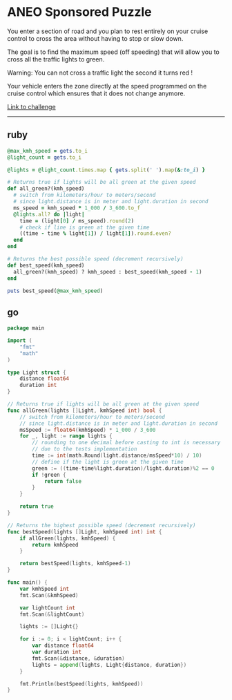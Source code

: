 # ANEO Sponsored Puzzle

You enter a section of road and you plan to rest entirely on your cruise control to cross the area without having to stop or slow down.

The goal is to find the maximum speed (off speeding) that will allow you to cross all the traffic lights to green.

Warning: You can not cross a traffic light the second it turns red !

Your vehicle enters the zone directly at the speed programmed on the cruise control which ensures that it does not change anymore.

[Link to challenge](https://www.codingame.com/ide/puzzle/aneo)

---

## ruby

```ruby
@max_kmh_speed = gets.to_i
@light_count = gets.to_i

@lights = @light_count.times.map { gets.split(' ').map(&:to_i) }

# Returns true if lights will be all green at the given speed
def all_green?(kmh_speed)
  # switch from kilometers/hour to meters/second
  # since light.distance is in meter and light.duration in second
  ms_speed = kmh_speed * 1_000 / 3_600.to_f
  @lights.all? do |light|
    time = (light[0] / ms_speed).round(2)
    # check if line is green at the given time
    ((time - time % light[1]) / light[1]).round.even?
  end
end

# Returns the best possible speed (decrement recursively)
def best_speed(kmh_speed)
  all_green?(kmh_speed) ? kmh_speed : best_speed(kmh_speed - 1)
end

puts best_speed(@max_kmh_speed)
```

## go

```go
package main

import (
	"fmt"
	"math"
)

type Light struct {
	distance float64
	duration int
}

// Returns true if lights will be all green at the given speed
func allGreen(lights []Light, kmhSpeed int) bool {
	// switch from kilometers/hour to meters/second
	// since light.distance is in meter and light.duration in second
	msSpeed := float64(kmhSpeed) * 1_000 / 3_600
	for _, light := range lights {
		// rounding to one decimal before casting to int is necessary
		// due to the tests implementation
		time := int(math.Round(light.distance/msSpeed*10) / 10)
		// define if the light is green at the given time
		green := ((time-time%light.duration)/light.duration)%2 == 0
		if !green {
			return false
		}
	}

	return true
}

// Returns the highest possible speed (decrement recursively)
func bestSpeed(lights []Light, kmhSpeed int) int {
	if allGreen(lights, kmhSpeed) {
		return kmhSpeed
	}

	return bestSpeed(lights, kmhSpeed-1)
}

func main() {
	var kmhSpeed int
	fmt.Scan(&kmhSpeed)

	var lightCount int
	fmt.Scan(&lightCount)

	lights := []Light{}

	for i := 0; i < lightCount; i++ {
		var distance float64
		var duration int
		fmt.Scan(&distance, &duration)
		lights = append(lights, Light{distance, duration})
	}

	fmt.Println(bestSpeed(lights, kmhSpeed))
}
```